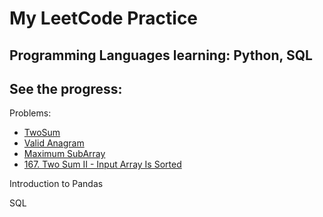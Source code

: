 # My LeetCode Practice
## Programming Languages learning: Python, SQL
## See the progress:
Problems:
- [TwoSum](https://leetcode.com/problems/two-sum/)
- [Valid Anagram](https://leetcode.com/problems/valid-anagram/)
- [Maximum SubArray](https://leetcode.com/problems/maximum-subarray/)
- [167. Two Sum II - Input Array Is Sorted](https://leetcode.com/problems/two-sum-ii-input-array-is-sorted/)

Introduction to Pandas

SQL
